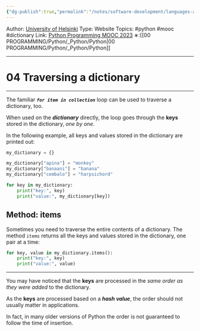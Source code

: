 ```yaml
---
{"dg-publish":true,"permalink":"/notes/software-development/languages-and-frameworks/python/0-python-programming-mooc/introduction/part-5/03-dictionary/04-traversing-a-dictionary/","created":"2025-07-13T15:25:01.167+08:00"}
---
```


Author: [University of Helsinki](https://programming-23.mooc.fi/)
Type: Website
Topics: #python #mooc #dictionary
Link: [Python Programming MOOC 2023](https://programming-23.mooc.fi/)
∗:[[00 PROGRAMMING/Python/_Python/Python\|00 PROGRAMMING/Python/_Python/Python]] 

---
# 04 Traversing a dictionary

--- 
The familiar ___`for item in collection`___ loop can be used to traverse a dictionary, too.

When used on the ___dictionary___ directly, the loop goes through the __keys__ stored in the dictionary, _one by one_.

In the following example, all keys and values stored in the dictionary are printed out:

```python
my_dictionary = {}

my_dictionary["apina"] = "monkey"
my_dictionary["banaani"] = "banana"
my_dictionary["cembalo"] = "harpsichord"

for key in my_dictionary:
    print("key:", key)
    print("value:", my_dictionary[key])
```

## Method: items

Sometimes you need to traverse the entire contents of a dictionary. The method `items` returns all the keys and values stored in the dictionary, one pair at a time:

```python
for key, value in my_dictionary.items():
    print("key:", key)
    print("value:", value)
```

---

You may have noticed that the __keys__ are processed in the _same order as they were added_ to the dictionary.

As the __keys__ are processed based on a ___hash value___, the order should not usually matter in applications.

In fact, in many older versions of Python the order is not guaranteed to follow the time of insertion.

